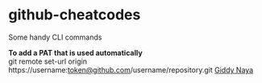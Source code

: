 # github-cheatcodes
Some handy CLI commands

**To add a PAT that is used automatically** </br>
git remote set-url origin https://username:token@github.com/username/repository.git
[Giddy Naya](https://stackoverflow.com/questions/66231282/how-to-add-github-personal-access-token-to-visual-studio-code)
